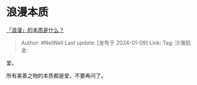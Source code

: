 # 浪漫本质

[「浪漫」的本质是什么？](https://www.zhihu.com/question/20439739/answer/3355001792)

> Author: #NellNell
> Last update: [发布于 2024-01-09]
> Link:
> Tag:
> 沙海拾金:

爱。

所有美善之物的本质都是爱，不要再问了。
